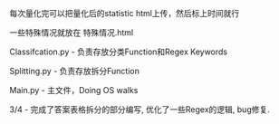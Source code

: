 每次量化完可以把量化后的statistic html上传，然后标上时间就行

一些特殊情况就放在 特殊情况.html

Classifcation.py - 负责存放分类Function和Regex Keywords

Splitting.py - 负责存放拆分Function

Main.py - 主文件，Doing OS walks

3/4 - 完成了答案表格拆分的部分编写, 优化了一些Regex的逻辑, bug修复.